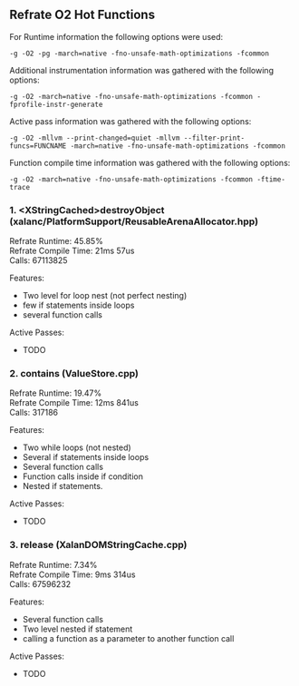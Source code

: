 ## Refrate O2 Hot Functions

For Runtime information the following options were used:
```
-g -O2 -pg -march=native -fno-unsafe-math-optimizations -fcommon
```

Additional instrumentation information was gathered with the following options:
```
-g -O2 -march=native -fno-unsafe-math-optimizations -fcommon -fprofile-instr-generate
```

Active pass information was gathered with the following options:
```
-g -O2 -mllvm --print-changed=quiet -mllvm --filter-print-funcs=FUNCNAME -march=native -fno-unsafe-math-optimizations -fcommon
```

Function compile time information was gathered with the following options:
```
-g -O2 -march=native -fno-unsafe-math-optimizations -fcommon -ftime-trace
```

### 1. \<XStringCached\>destroyObject (xalanc/PlatformSupport/ReusableArenaAllocator.hpp)
Refrate Runtime:  45.85% \
Refrate Compile Time: 21ms 57us \
Calls: 67113825

Features:
- Two level for loop nest (not perfect nesting)
- few if statements inside loops
- several function calls

Active Passes:
- TODO

### 2. contains (ValueStore.cpp)
Refrate Runtime:  19.47% \
Refrate Compile Time:	12ms 841us \
Calls: 317186

Features:
- Two while loops (not nested)
- Several if statements inside loops
- Several function calls
- Function calls inside if condition
- Nested if statements.

Active Passes:
- TODO

### 3. release (XalanDOMStringCache.cpp)
Refrate Runtime:  7.34% \
Refrate Compile Time:	9ms 314us \
Calls: 67596232

Features:
- Several function calls
- Two level nested if statement
- calling a function as a parameter to another function call

Active Passes:
- TODO
